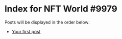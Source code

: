 # Index for NFT World #9979
Posts will be displayed in the order below:

- [Your first post](./001-first.md)

